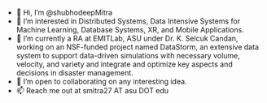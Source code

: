 - 👋 Hi, I’m @shubhodeepMitra
- 👀 I’m interested in Distributed Systems, Data Intensive Systems for Machine Learning, Database Systems, XR, and Mobile Applications.
- 🌱 I’m currently a RA at EMITLab, ASU under Dr. K. Selcuk Candan, working on an NSF-funded project named DataStorm, an extensive data system to support data-driven simulations with necessary volume, velocity, and variety and integrate and optimize key aspects and decisions in disaster management.
- 💞️ I’m open to collaborating on any interesting idea.
- 📫 Reach me out at smitra27 AT asu DOT edu

<!---
shubhodeepMitra/shubhodeepMitra is a ✨ special ✨ repository because its `README.md` (this file) appears on your GitHub profile.
You can click the Preview link to take a look at your changes.
--->
